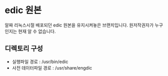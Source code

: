 edic 원본
=========
알짜 리눅스시절 배포되던 edic 원본을 유지시켜놓은 브랜치입니다.
원저작권자가 누구인지는 현재 알 수 없습니다.

디렉토리 구성
-------------

* 실행파일 경로 : /usr/bin/edic
* 사전 데이터파일 경로 : /usr/share/engdic


